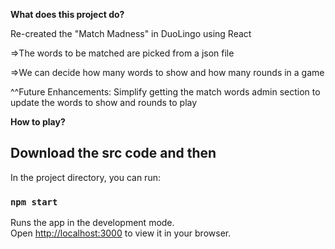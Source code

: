**What does this project do?**

Re-created  the "Match Madness" in DuoLingo using React

=>The words to be matched are picked from a json file

=>We can decide how many words to show and how many rounds in a game

^^Future Enhancements:
Simplify getting the match words
admin section to update the words to show and rounds to play


**How to play?**

## Download the src code and then

In the project directory, you can run:

### `npm start`

Runs the app in the development mode.\
Open [http://localhost:3000](http://localhost:3000) to view it in your browser.

